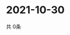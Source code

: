 # 2021-10-30
  共 0条

  <!-- BEGIN -->
  <!-- 最后更新时间Sat Oct 30 2021 08:07:13 GMT+0000 (Coordinated Universal Time) -->
  
  <!-- END -->
  
  